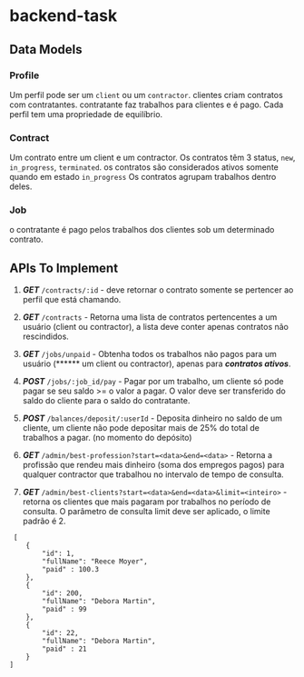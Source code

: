 # backend-task

## Data Models

### Profile
Um perfil pode ser um `client` ou um `contractor`.
clientes criam contratos com contratantes. contratante faz trabalhos para clientes e é pago.
Cada perfil tem uma propriedade de equilíbrio.

### Contract
Um contrato entre um client e um contractor.
Os contratos têm 3 status, `new`, `in_progress`, `terminated`. os contratos são considerados ativos somente quando em estado `in_progress`
Os contratos agrupam trabalhos dentro deles.

### Job
o contratante é pago pelos trabalhos dos clientes sob um determinado contrato.

## APIs To Implement 

1. ***GET*** `/contracts/:id` -  deve retornar o contrato somente se pertencer ao perfil que está chamando.


1. ***GET*** `/contracts` - Retorna uma lista de contratos pertencentes a um usuário (client ou contractor), a lista deve conter apenas contratos não rescindidos.


1. ***GET*** `/jobs/unpaid` - Obtenha todos os trabalhos não pagos para um usuário (****** um client ou contractor), apenas para ***contratos ativos***.


1. ***POST*** `/jobs/:job_id/pay` - Pagar por um trabalho, um cliente só pode pagar se seu saldo >= o valor a pagar. O valor deve ser transferido do saldo do cliente para o saldo do contratante.

1. ***POST*** `/balances/deposit/:userId` - Deposita dinheiro no saldo de um cliente, um cliente não pode depositar mais de 25% do total de trabalhos a pagar. (no momento do depósito)

1. ***GET*** `/admin/best-profession?start=<data>&end=<data>` - Retorna a profissão que rendeu mais dinheiro (soma dos empregos pagos) para qualquer contractor que trabalhou no intervalo de tempo de consulta.

1. ***GET*** `/admin/best-clients?start=<data>&end=<data>&limit=<inteiro>` - retorna os clientes que mais pagaram por trabalhos no período de consulta. O parâmetro de consulta limit deve ser aplicado, o limite padrão é 2.


```
 [
    {
        "id": 1,
        "fullName": "Reece Moyer",
        "paid" : 100.3
    },
    {
        "id": 200,
        "fullName": "Debora Martin",
        "paid" : 99
    },
    {
        "id": 22,
        "fullName": "Debora Martin",
        "paid" : 21
    }
]
```












